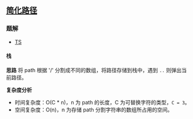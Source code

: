 ## [简化路径](https://leetcode.cn/problems/simplify-path/)
### 题解
+ [TS](../../ts/128/71.ts)

#### 栈
**思路**
将 path 根据 '/' 分割成不同的数组，将路径存储到栈中，遇到 `..` 则弹出当前路径。

**复杂度分析**
+ 时间复杂度：O(C * n)，n 为 path 的长度，C 为可替换字符的类型，`C = 3`。
+ 空间复杂度：O(n)，n 为存储 path 分割字符串的数组所占用的空间。